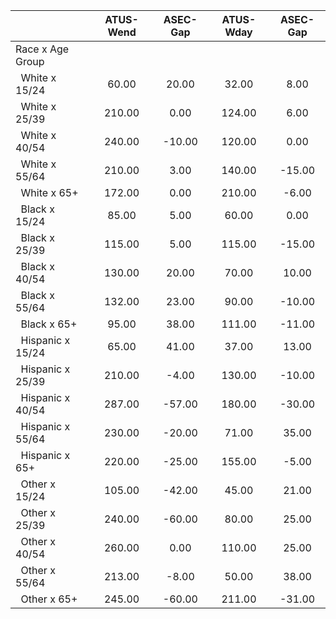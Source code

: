 
|                      |    ATUS-Wend |     ASEC-Gap |    ATUS-Wday |     ASEC-Gap |
| -------------------- | :----------: | :----------: | :----------: | :----------: |
| Race x Age Group     |              |              |              |              |
| &nbsp;&nbsp;White x 15/24 |        60.00 |        20.00 |        32.00 |         8.00 |
| &nbsp;&nbsp;White x 25/39 |       210.00 |         0.00 |       124.00 |         6.00 |
| &nbsp;&nbsp;White x 40/54 |       240.00 |       -10.00 |       120.00 |         0.00 |
| &nbsp;&nbsp;White x 55/64 |       210.00 |         3.00 |       140.00 |       -15.00 |
| &nbsp;&nbsp;White x 65+ |       172.00 |         0.00 |       210.00 |        -6.00 |
| &nbsp;&nbsp;Black x 15/24 |        85.00 |         5.00 |        60.00 |         0.00 |
| &nbsp;&nbsp;Black x 25/39 |       115.00 |         5.00 |       115.00 |       -15.00 |
| &nbsp;&nbsp;Black x 40/54 |       130.00 |        20.00 |        70.00 |        10.00 |
| &nbsp;&nbsp;Black x 55/64 |       132.00 |        23.00 |        90.00 |       -10.00 |
| &nbsp;&nbsp;Black x 65+ |        95.00 |        38.00 |       111.00 |       -11.00 |
| &nbsp;&nbsp;Hispanic x 15/24 |        65.00 |        41.00 |        37.00 |        13.00 |
| &nbsp;&nbsp;Hispanic x 25/39 |       210.00 |        -4.00 |       130.00 |       -10.00 |
| &nbsp;&nbsp;Hispanic x 40/54 |       287.00 |       -57.00 |       180.00 |       -30.00 |
| &nbsp;&nbsp;Hispanic x 55/64 |       230.00 |       -20.00 |        71.00 |        35.00 |
| &nbsp;&nbsp;Hispanic x 65+ |       220.00 |       -25.00 |       155.00 |        -5.00 |
| &nbsp;&nbsp;Other x 15/24 |       105.00 |       -42.00 |        45.00 |        21.00 |
| &nbsp;&nbsp;Other x 25/39 |       240.00 |       -60.00 |        80.00 |        25.00 |
| &nbsp;&nbsp;Other x 40/54 |       260.00 |         0.00 |       110.00 |        25.00 |
| &nbsp;&nbsp;Other x 55/64 |       213.00 |        -8.00 |        50.00 |        38.00 |
| &nbsp;&nbsp;Other x 65+ |       245.00 |       -60.00 |       211.00 |       -31.00 |

